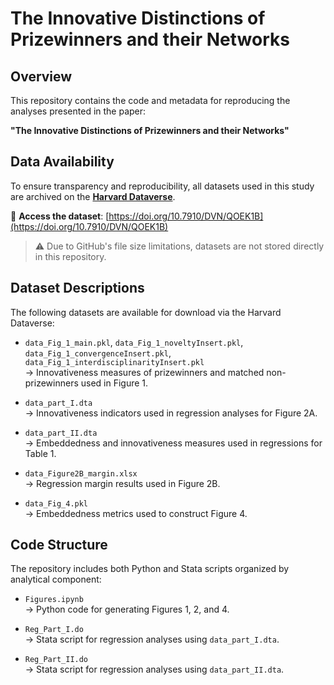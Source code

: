 # The Innovative Distinctions of Prizewinners and their Networks

## Overview
This repository contains the code and metadata for reproducing the analyses presented in the paper:

**"The Innovative Distinctions of Prizewinners and their Networks"**

## Data Availability
To ensure transparency and reproducibility, all datasets used in this study are archived on the **[Harvard Dataverse](https://dataverse.harvard.edu/)**.

📂 **Access the dataset**: [https://doi.org/10.7910/DVN/QOEK1B](https://doi.org/10.7910/DVN/QOEK1B)

> ⚠️ Due to GitHub's file size limitations, datasets are not stored directly in this repository.

## Dataset Descriptions
The following datasets are available for download via the Harvard Dataverse:

- `data_Fig_1_main.pkl`, `data_Fig_1_noveltyInsert.pkl`, `data_Fig_1_convergenceInsert.pkl`, `data_Fig_1_interdisciplinarityInsert.pkl`  
  → Innovativeness measures of prizewinners and matched non-prizewinners used in Figure 1.

- `data_part_I.dta`  
  → Innovativeness indicators used in regression analyses for Figure 2A.

- `data_part_II.dta`  
  → Embeddedness and innovativeness measures used in regressions for Table 1.

- `data_Figure2B_margin.xlsx`  
  → Regression margin results used in Figure 2B.

- `data_Fig_4.pkl`  
  → Embeddedness metrics used to construct Figure 4.

## Code Structure
The repository includes both Python and Stata scripts organized by analytical component:

- `Figures.ipynb`  
  → Python code for generating Figures 1, 2, and 4.

- `Reg_Part_I.do`  
  → Stata script for regression analyses using `data_part_I.dta`.

- `Reg_Part_II.do`  
  → Stata script for regression analyses using `data_part_II.dta`.
